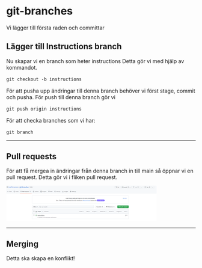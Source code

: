 # git-branches


Vi lägger till första raden och committar


## Lägger till Instructions branch

Nu skapar vi en branch som heter instructions Detta gör vi med hjälp av kommandot.

```md
git checkout -b instructions
```

För att pusha upp ändringar till denna branch behöver vi först
stage, commit och pusha. För push till denna branch gör vi

```md
git push origin instructions
```

För att checka branches som vi har:


```md
git branch
```

---
## Pull requests

För att få mergea in ändringar från denna branch in till main
så öppnar vi en pull request. Detta gör vi i fliken pull request.

<img src="assets/pull_request.png" width = 400>

---

## Merging 

Detta ska skapa en konflikt!